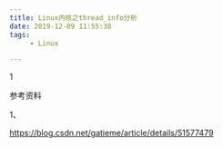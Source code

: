 ```yaml
---
title: Linux内核之thread_info分析
date: 2019-12-09 11:55:38
tags:
	 - Linux

---
```


1

参考资料

1、

https://blog.csdn.net/gatieme/article/details/51577479